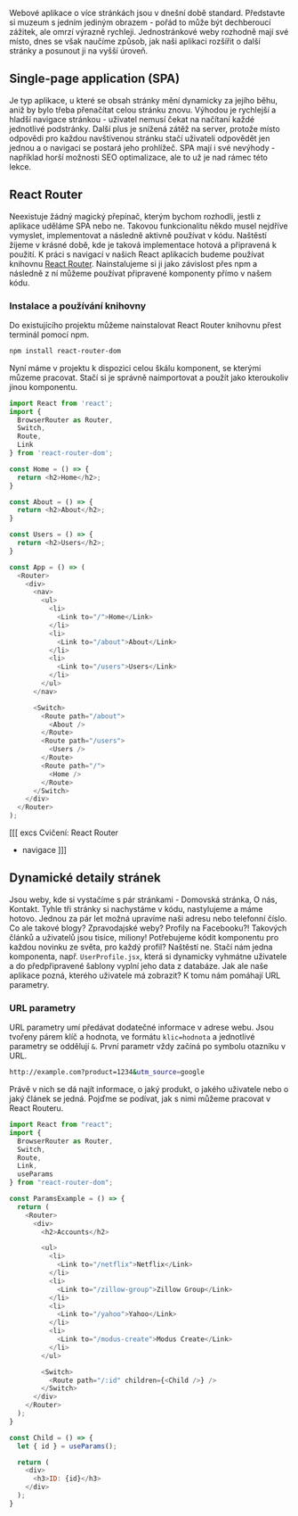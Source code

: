 Webové aplikace o více stránkách jsou v dnešní době standard. Představte si muzeum s jedním jediným obrazem - pořád to může být dechberoucí zážitek, ale omrzí výrazně rychleji. Jednostránkové weby rozhodně mají své místo, dnes se však naučíme způsob, jak naši aplikaci rozšířit o další stránky a posunout ji na vyšší úroveň.

## Single-page application (SPA)

Je typ aplikace, u které se obsah stránky mění dynamicky za jejího běhu, aniž by bylo třeba přenačítat celou stránku znovu. Výhodou je rychlejší a hladší navigace stránkou - uživatel nemusí čekat na načítaní každé jednotlivé podstránky. Další plus je snížená zátěž na server, protože místo odpovědi pro každou navštívenou stránku stačí uživateli odpovědět jen jednou a o navigaci se postará jeho prohlížeč. SPA mají i své nevýhody - například horší možnosti SEO optimalizace, ale to už je nad rámec této lekce.

## React Router

Neexistuje žádný magický přepínač, kterým bychom rozhodli, jestli z aplikace uděláme SPA nebo ne. Takovou funkcionalitu někdo musel nejdříve vymyslet, implementovat a následně aktivně používat v kódu. Naštěstí žijeme v krásné době, kde je taková implementace hotová a připravená k použití. K práci s navigací v našich React aplikacích budeme používat knihovnu [React Router](https://reactrouter.com/web/guides/quick-start). Nainstalujeme si ji jako závislost přes npm a následně z ní můžeme používat připravené komponenty přímo v našem kódu.

### Instalace a používání knihovny

Do existujícího projektu můžeme nainstalovat React Router knihovnu přest terminál pomocí npm.

```sh
npm install react-router-dom
```

Nyní máme v projektu k dispozici celou škálu komponent, se kterými můzeme pracovat. Stačí si je správně naimportovat a použít jako kteroukoliv jinou komponentu.

```js
import React from 'react';
import {
  BrowserRouter as Router,
  Switch,
  Route,
  Link
} from 'react-router-dom';

const Home = () => {
  return <h2>Home</h2>;
}

const About = () => {
  return <h2>About</h2>;
}

const Users = () => {
  return <h2>Users</h2>;
}

const App = () => (
  <Router>
    <div>
      <nav>
        <ul>
          <li>
            <Link to="/">Home</Link>
          </li>
          <li>
            <Link to="/about">About</Link>
          </li>
          <li>
            <Link to="/users">Users</Link>
          </li>
        </ul>
      </nav>

      <Switch>
        <Route path="/about">
          <About />
        </Route>
        <Route path="/users">
          <Users />
        </Route>
        <Route path="/">
          <Home />
        </Route>
      </Switch>
    </div>
  </Router>
);
```

[[[ excs Cvičení: React Router
- navigace
]]]

## Dynamické detaily stránek

Jsou weby, kde si vystačíme s pár stránkami - Domovská stránka, O nás, Kontakt. Tyhle tři stránky si nachystáme v kódu, nastylujeme a máme hotovo. Jednou za pár let možná upravíme naši adresu nebo telefonní číslo.
Co ale takové blogy? Zpravodajské weby? Profily na Facebooku?! Takových článků a uživatelů jsou tisíce, miliony! Potřebujeme kódit komponentu pro každou novinku ze světa, pro každý profil? Naštěstí ne. Stačí nám jedna komponenta, např. `UserProfile.jsx`, která si dynamicky vyhmátne uživatele a do předpřipravené šablony vyplní jeho data z databáze. Jak ale naše aplikace pozná, kterého uživatele má zobrazit? K tomu nám pomáhají URL parametry.

### URL parametry

URL parametry umí předávat dodatečné informace v adrese webu. Jsou tvořeny párem klíč a hodnota, ve formátu `klic=hodnota` a jednotlivé parametry se oddělují `&`. První parametr vždy začíná po symbolu otazníku v URL.

```sh
http://example.com?product=1234&utm_source=google
```

Právě v nich se dá najít informace, o jaký produkt, o jakého uživatele nebo o jaký článek se jedná. Pojďme se podívat, jak s nimi můžeme pracovat v React Routeru.

```js
import React from "react";
import {
  BrowserRouter as Router,
  Switch,
  Route,
  Link,
  useParams
} from "react-router-dom";

const ParamsExample = () => {
  return (
    <Router>
      <div>
        <h2>Accounts</h2>

        <ul>
          <li>
            <Link to="/netflix">Netflix</Link>
          </li>
          <li>
            <Link to="/zillow-group">Zillow Group</Link>
          </li>
          <li>
            <Link to="/yahoo">Yahoo</Link>
          </li>
          <li>
            <Link to="/modus-create">Modus Create</Link>
          </li>
        </ul>

        <Switch>
          <Route path="/:id" children={<Child />} />
        </Switch>
      </div>
    </Router>
  );
}

const Child = () => {
  let { id } = useParams();

  return (
    <div>
      <h3>ID: {id}</h3>
    </div>
  );
}
```